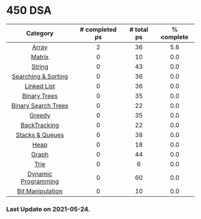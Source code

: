 
# 450 DSA

|Category|# completed ps|# total ps|% complete|
|:---:|:---:|:---:|:---:|
|[Array](./solutions/Array)|2|36|5.6|
|[Matrix](./solutions/Matrix)|0|10|0.0|
|[String](./solutions/String)|0|43|0.0|
|[Searching & Sorting](./solutions/Searching%20%26%20Sorting)|0|36|0.0|
|[Linked List](./solutions/Linked%20List)|0|36|0.0|
|[Binary Trees](./solutions/Binary%20Trees)|0|35|0.0|
|[Binary Search Trees](./solutions/Binary%20Search%20Trees)|0|22|0.0|
|[Greedy](./solutions/Greedy)|0|35|0.0|
|[BackTracking](./solutions/BackTracking)|0|22|0.0|
|[Stacks & Queues](./solutions/Stacks%20%26%20Queues)|0|38|0.0|
|[Heap](./solutions/Heap)|0|18|0.0|
|[Graph](./solutions/Graph)|0|44|0.0|
|[Trie](./solutions/Trie)|0|6|0.0|
|[Dynamic Programming](./solutions/Dynamic%20Programming)|0|60|0.0|
|[Bit Manipulation](./solutions/Bit%20Manipulation)|0|10|0.0|


### Last Update on 2021-05-24.